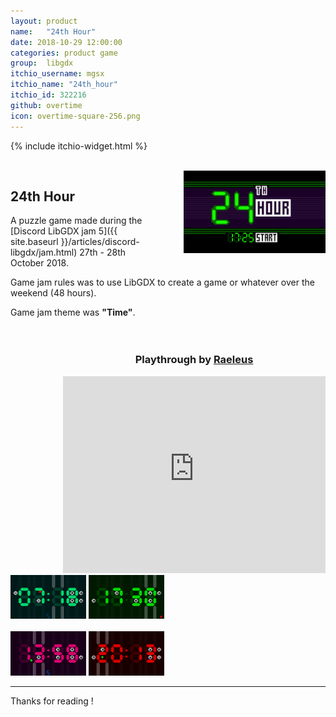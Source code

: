 ```yaml
---
layout: product
name:   "24th Hour"
date: 2018-10-29 12:00:00
categories: product game
group:  libgdx
itchio_username: mgsx
itchio_name: "24th_hour"
itchio_id: 322216
github: overtime
icon: overtime-square-256.png
---
```


{% include itchio-widget.html %}

<br style="clear: both;">

<img src="title.png" width="45%" style="float: right; margin-left: 50px;">

## 24th Hour

A puzzle game made during the [Discord LibGDX jam 5]({{ site.baseurl }}/articles/discord-libgdx/jam.html) 27th - 28th October 2018.

Game jam rules was to use LibGDX to create a game or whatever over the weekend (48 hours).

Game jam theme was **"Time"**.

<div style="clear: both; height : 20px;"></div>

<div style="float: right; margin-left: 10px; text-align: center; ">
<h3>Playthrough by <a href="https://www.youtube.com/channel/UCZhkLaB67rHVjwH1PFai0SA" target="_blank">Raeleus</a></h3>
<iframe width="420" height="315" src="https://www.youtube.com/embed/AVxSVSjcXBc?start=5559&autoplay=0" frameborder="0" allowfullscreen></iframe>
</div>

<img src="blue.png" width="24%">
<img src="green.png" width="24%">
<br>
<br>
<img src="pink.png" width="24%">
<img src="red.png" width="24%">

<hr>



Thanks for reading !

<div style="clear: both; height : 20px;"></div>